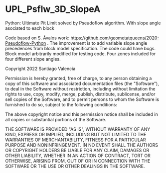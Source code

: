 # UPL_Psflw_3D_SlopeA
Python: Ultimate Pit Limit solved by Pseudoflow algorithm. With slope angle asociated to each block

Code based on S. Ávalos work: https://github.com/geometatqueens/2020-Pseudoflow-Python .
The improvement is to add variable slope angle precedences from block model specification.
The code could have bugs.
Block model arbitrarily modified for testing code. Four zones included for four different slope angles.


Copyright 2022 Santiago Valencia

Permission is hereby granted, free of charge, to any person obtaining a copy of this software and associated documentation files (the "Software"), to deal in the Software without restriction, including without limitation the rights to use, copy, modify, merge, publish, distribute, sublicense, and/or sell copies of the Software, and to permit persons to whom the Software is furnished to do so, subject to the following conditions:

The above copyright notice and this permission notice shall be included in all copies or substantial portions of the Software.

THE SOFTWARE IS PROVIDED "AS IS", WITHOUT WARRANTY OF ANY KIND, EXPRESS OR IMPLIED, INCLUDING BUT NOT LIMITED TO THE WARRANTIES OF MERCHANTABILITY, FITNESS FOR A PARTICULAR PURPOSE AND NONINFRINGEMENT. IN NO EVENT SHALL THE AUTHORS OR COPYRIGHT HOLDERS BE LIABLE FOR ANY CLAIM, DAMAGES OR OTHER LIABILITY, WHETHER IN AN ACTION OF CONTRACT, TORT OR OTHERWISE, ARISING FROM, OUT OF OR IN CONNECTION WITH THE SOFTWARE OR THE USE OR OTHER DEALINGS IN THE SOFTWARE.
